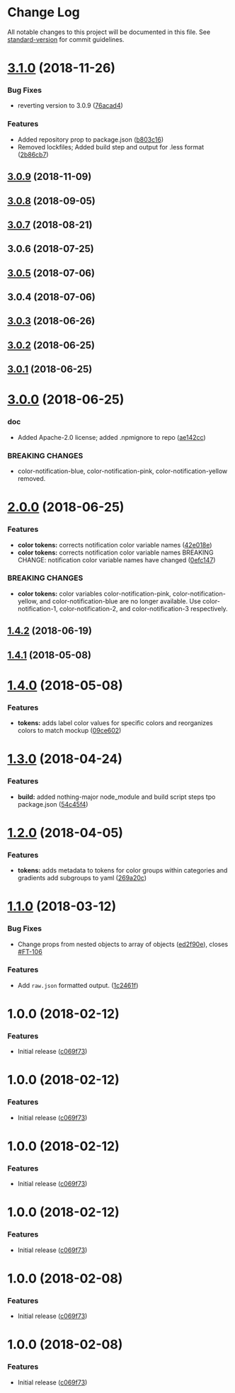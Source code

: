 # Change Log

All notable changes to this project will be documented in this file. See [standard-version](https://github.com/conventional-changelog/standard-version) for commit guidelines.

<a name="3.1.0"></a>
# [3.1.0](https://github.com/bloombergbna/fishtank-colors/compare/v3.0.9...v3.1.0) (2018-11-26)


### Bug Fixes

* reverting version to 3.0.9 ([76acad4](https://github.com/bloombergbna/fishtank-colors/commit/76acad4))


### Features

* Added repository prop to package.json ([b803c16](https://github.com/bloombergbna/fishtank-colors/commit/b803c16))
* Removed lockfiles; Added build step and output for .less format ([2b86cb7](https://github.com/bloombergbna/fishtank-colors/commit/2b86cb7))



<a name="3.0.9"></a>
## [3.0.9](https://github.com/bloombergbna/fishtank-colors/compare/v3.0.8...v3.0.9) (2018-11-09)



<a name="3.0.8"></a>
## [3.0.8](https://github.com/bloombergbna/fishtank-colors/compare/v3.0.7...v3.0.8) (2018-09-05)



<a name="3.0.7"></a>
## [3.0.7](https://github.com/bloombergbna/fishtank-colors/compare/v3.0.6...v3.0.7) (2018-08-21)



<a name="3.0.6"></a>
## 3.0.6 (2018-07-25)



<a name="3.0.5"></a>
## [3.0.5](https://github.com/bloombergbna/fishtank-colors/compare/v3.0.4...v3.0.5) (2018-07-06)



<a name="3.0.4"></a>
## 3.0.4 (2018-07-06)



<a name="3.0.3"></a>
## [3.0.3](https://stash.bna.com/scm/fish/fishtank-colors/compare/v3.0.2...v3.0.3) (2018-06-26)



<a name="3.0.2"></a>
## [3.0.2](https://stash.bna.com/scm/fish/fishtank-colors/compare/v3.0.1...v3.0.2) (2018-06-25)



<a name="3.0.1"></a>
## [3.0.1](https://stash.bna.com/scm/fish/fishtank-colors/compare/v3.0.0...v3.0.1) (2018-06-25)



<a name="3.0.0"></a>
# [3.0.0](https://stash.bna.com/scm/fish/fishtank-colors/compare/v2.0.0...v3.0.0) (2018-06-25)


### doc

* Added Apache-2.0 license; added .npmignore to repo ([ae142cc](https://stash.bna.com/scm/fish/fishtank-colors/commits/ae142cc))


### BREAKING CHANGES

* color-notification-blue, color-notification-pink, color-notification-yellow removed.



<a name="2.0.0"></a>
# [2.0.0](https://stash.bna.com/scm/fish/fishtank-colors/compare/v1.4.2...v2.0.0) (2018-06-25)


### Features

* **color tokens:** corrects notification color variable names ([42e018e](https://stash.bna.com/scm/fish/fishtank-colors/commits/42e018e))
* **color tokens:** corrects notification color variable names BREAKING CHANGE: notification color variable names have changed ([0efc147](https://stash.bna.com/scm/fish/fishtank-colors/commits/0efc147))


### BREAKING CHANGES

* **color tokens:** color variables color-notification-pink, color-notification-yellow, and color-notification-blue are no longer available. Use color-notification-1, color-notification-2, and color-notification-3 respectively.



<a name="1.4.2"></a>
## [1.4.2](https://stash.bna.com/scm/fish/fishtank-colors/compare/v1.4.1...v1.4.2) (2018-06-19)



<a name="1.4.1"></a>
## [1.4.1](https://stash.bna.com/scm/fish/fishtank-colors/compare/v1.4.0...v1.4.1) (2018-05-08)



<a name="1.4.0"></a>
# [1.4.0](https://stash.bna.com/scm/fish/fishtank-colors/compare/v1.3.0...v1.4.0) (2018-05-08)


### Features

* **tokens:** adds label color values for specific colors and reorganizes colors to match mockup ([09ce602](https://stash.bna.com/scm/fish/fishtank-colors/commits/09ce602))



<a name="1.3.0"></a>
# [1.3.0](https://stash.bna.com/scm/fish/fishtank-colors/compare/v1.2.0...v1.3.0) (2018-04-24)


### Features

* **build:** added nothing-major node_module and build script steps tpo package.json ([54c45f4](https://stash.bna.com/scm/fish/fishtank-colors/commits/54c45f4))



<a name="1.2.0"></a>
# [1.2.0](https://stash.bna.com/scm/fish/fishtank-colors/compare/v1.1.0...v1.2.0) (2018-04-05)


### Features

* **tokens:** adds metadata to tokens for color groups within categories and gradients add subgroups to yaml ([269a20c](https://stash.bna.com/scm/fish/fishtank-colors/commits/269a20c))



<a name="1.1.0"></a>
# [1.1.0](https://stash.bna.com/scm/fish/fishtank-colors/compare/v1.0.0...v1.1.0) (2018-03-12)


### Bug Fixes

* Change props from nested objects to array of objects ([ed2f90e](https://stash.bna.com/scm/fish/fishtank-colors/commits/ed2f90e)), closes [#FT-106](https://stash.bna.com/scm/fish/fishtank-colors/issues/FT-106)


### Features

* Add `raw.json` formatted output. ([1c2461f](https://stash.bna.com/scm/fish/fishtank-colors/commits/1c2461f))



<a name="1.0.0"></a>
# 1.0.0 (2018-02-12)


### Features

* Initial release ([c069f73](https://stash.bna.com/scm/fish/commit/c069f73))

<a name="1.0.0"></a>
# 1.0.0 (2018-02-12)


### Features

* Initial release ([c069f73](https://stash.bna.com/scm/fish/commit/c069f73))

<a name="1.0.0"></a>
# 1.0.0 (2018-02-12)


### Features

* Initial release ([c069f73](https://stash.bna.com/scm/fish/commit/c069f73))

<a name="1.0.0"></a>
# 1.0.0 (2018-02-12)


### Features

* Initial release ([c069f73](https://stash.bna.com/scm/fish/commit/c069f73))

<a name="1.0.0"></a>
# 1.0.0 (2018-02-08)


### Features

* Initial release ([c069f73](https://stash.bna.com/scm/fish/commit/c069f73))

<a name="1.0.0"></a>
# 1.0.0 (2018-02-08)


### Features

* Initial release ([c069f73](https://stash.bna.com/scm/fish/commit/c069f73))
